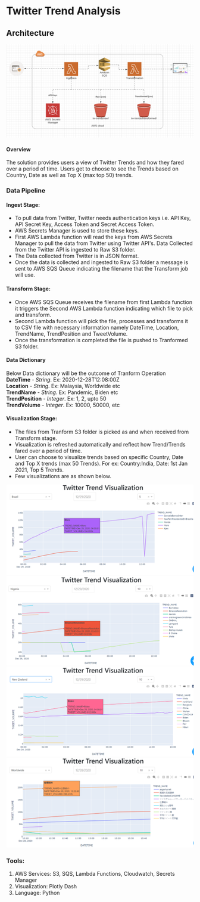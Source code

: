 # Twitter Trend Analysis

## Architecture 
![Pipeline Architecture](/images/architecture.png)

#### Overview
The solution provides users a view of Twitter Trends and how they fared over a period of time. Users get to choose to see the Trends based on Country, Date as well as Top X (max top 50) trends. 

### Data Pipeline
#### Ingest Stage:
 - To pull data from Twitter, Twitter needs authentication keys i.e. API Key, API Secret Key, Access Token and Secret Access Token.
 - AWS Secrets Manager is used to store these keys.
 - First AWS Lambda function will read the keys from AWS Secrets Manager to pull the data from Twitter using Twitter API's. Data Collected from the Twitter API is ingested to Raw S3 folder.
 - The Data collected from Twitter is in JSON format.
 - Once the data is collected and ingested to Raw S3 folder a message is sent to AWS SQS Queue indicating the filename that the Transform job will use.
 
#### Transform Stage: 
 - Once AWS SQS Queue receives the filename from first Lambda function it triggers the Second AWS Lambda function indicating which file to pick and transform.
 - Second Lambda function will pick the file, processes and transforms it to CSV file with necessary information namely DateTime, Location, TrendName, TrendPosition and TweetVolume.
 - Once the transformation is completed the file is pushed to Tranformed S3 folder.
 
#### Data Dictionary
Below Data dictionary will be the outcome of Tranform Operation<br/>
**DateTime**      - *String*. Ex: 2020-12-28T12:08:00Z<br/>
**Location**      - *String*. Ex: Malaysia, Worldwide etc<br/>
**TrendName**     - *String*. Ex: Pandemic, Biden etc<br/>
**TrendPosition** - *Integer*. Ex: 1, 2, upto 50<br/>
**TrendVolume**   - *Integer*. Ex: 10000, 50000, etc<br/>

#### Visualization Stage:
 - The files from Tranform S3 folder is picked as and when received from Transform stage.
 - Visualization is refreshed automatically and reflect how Trend/Trends fared over a period of time.
 - User can choose to visualize trends based on specific Country, Date and Top X trends (max 50 Trends). For ex: Country:India, Date: 1st Jan 2021, Top 5 Trends.
 - Few visualizations are as shown below.
 
 <img src="/images/Top_5_Trends_Visualization-1.PNG" align="centre">
 <img src="/images/Top_10_Trends_Visualization-2.PNG" align="centre">
 <img src="/images/Top_10_Trends_Visualization-3.PNG" align="centre">
 <img src="/images/Top_10_Trends_Visualization-4.PNG" align="centre">

### Tools:
1. AWS Services: S3, SQS, Lambda Functions, Cloudwatch, Secrets Manager
2. Visualization: Plotly Dash
3. Language: Python
